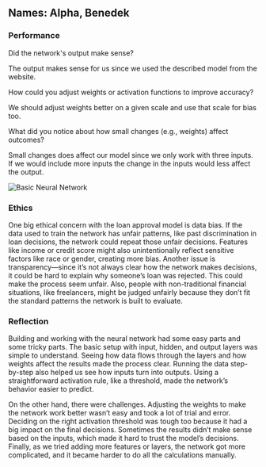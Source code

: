 ## Names: Alpha, Benedek

### Performance

Did the network's output make sense?  

The output makes sense for us since we used the described model from the website.

How could you adjust weights or activation functions to improve accuracy?  

We should adjust weights better on a given scale and use that scale for bias too.  

What did you notice about how small changes (e.g., weights) affect outcomes?  

Small changes does affect our model since we only work with three inputs. If we would include more inputs the change in the inputs would less affect the output.

![Basic Neural Network](https://github.com/user-attachments/assets/6a46127a-b26d-4344-a17b-8889dc4d1b19)


### Ethics

One big ethical concern with the loan approval model is data bias. If the data used to train the network has unfair patterns, like past discrimination in loan decisions, the network could repeat those unfair decisions. Features like income or credit score might also unintentionally reflect sensitive factors like race or gender, creating more bias. Another issue is transparency—since it’s not always clear how the network makes decisions, it could be hard to explain why someone’s loan was rejected. This could make the process seem unfair. Also, people with non-traditional financial situations, like freelancers, might be judged unfairly because they don’t fit the standard patterns the network is built to evaluate.
### Reflection

Building and working with the neural network had some easy parts and some tricky parts. The basic setup with input, hidden, and output layers was simple to understand. Seeing how data flows through the layers and how weights affect the results made the process clear. Running the data step-by-step also helped us see how inputs turn into outputs. Using a straightforward activation rule, like a threshold, made the network’s behavior easier to predict.

On the other hand, there were challenges. Adjusting the weights to make the network work better wasn’t easy and took a lot of trial and error. Deciding on the right activation threshold was tough too because it had a big impact on the final decisions. Sometimes the results didn’t make sense based on the inputs, which made it hard to trust the model’s decisions. Finally, as we tried adding more features or layers, the network got more complicated, and it became harder to do all the calculations manually.
